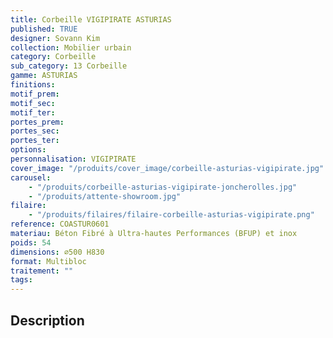 ```yaml
---
title: Corbeille VIGIPIRATE ASTURIAS
published: TRUE
designer: Sovann Kim
collection: Mobilier urbain
category: Corbeille
sub_category: 13 Corbeille
gamme: ASTURIAS
finitions:
motif_prem:
motif_sec:
motif_ter:
portes_prem:
portes_sec:
portes_ter:
options:
personnalisation: VIGIPIRATE
cover_image: "/produits/cover_image/corbeille-asturias-vigipirate.jpg"
carousel:
    - "/produits/corbeille-asturias-vigipirate-joncherolles.jpg"
    - "/produits/attente-showroom.jpg"
filaire:
    - "/produits/filaires/filaire-corbeille-asturias-vigipirate.png"
reference: COASTUR0601
materiau: Béton Fibré à Ultra-hautes Performances (BFUP) et inox
poids: 54
dimensions: ⌀500 H830
format: Multibloc
traitement: ""
tags:
---
```


## Description
